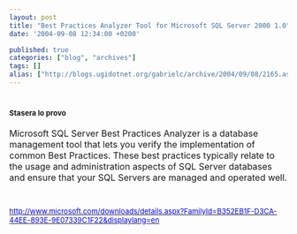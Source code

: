 ```yaml
---
layout: post
title: "Best Practices Analyzer Tool for Microsoft SQL Server 2000 1.0"
date: '2004-09-08 12:34:00 +0200'

published: true
categories: ["blog", "archives"]
tags: []
alias: ["http://blogs.ugidotnet.org/gabrielc/archive/2004/09/08/2165.aspx"]
---
```


<!-- more -->

<H1 class=pageHeading><FONT size=2>Stasera lo provo</FONT></H1>
<P><FONT size=2><FONT size=3>Microsoft SQL Server Best Practices Analyzer is a database management tool that lets you verify the implementation of common Best Practices. These best practices typically relate to the usage and administration aspects of SQL Server databases and ensure that your SQL Servers are managed and operated well.</FONT></P>
<P>&nbsp;</P>
<P><A href="http://www.microsoft.com/downloads/details.aspx?FamilyId=B352EB1F-D3CA-44EE-893E-9E07339C1F22&amp;displaylang=en"><FONT color=#0000ff>http://www.microsoft.com/downloads/details.aspx?FamilyId=B352EB1F-D3CA-44EE-893E-9E07339C1F22&amp;displaylang=en</FONT></A></P></FONT>

